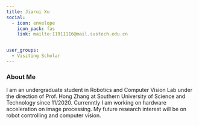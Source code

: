 ```yaml
---
title: Jiarui Xu
social:
  - icon: envelope 
    icon_pack: fas
    link: mailto:11911116@mail.sustech.edu.cn


user_groups:
  - Visiting Scholar
---
```

### About Me
I am an undergraduate student in Robotics and Computer Vision Lab under the direction of Prof. Hong Zhang at Southern University of Science and Technology since 11/2020. Currenntly I am working on hardware acceleration on image processing. My future research interest will be on robot controlling and computer vision.

